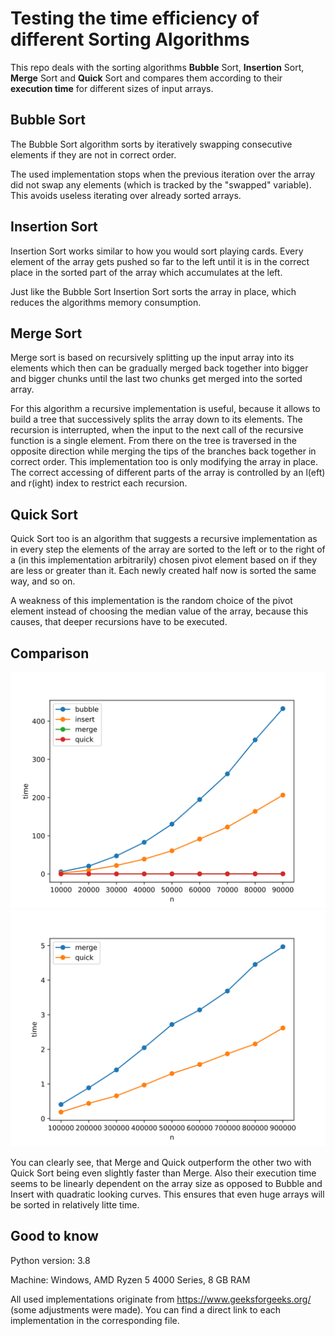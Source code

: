 # Testing the time efficiency of different Sorting Algorithms

This repo deals with the sorting algorithms **Bubble** Sort, **Insertion** Sort, **Merge** Sort and **Quick** Sort and compares them according to their **execution time** for different sizes of input arrays.

## Bubble Sort

The Bubble Sort algorithm sorts by iteratively swapping consecutive elements if they are not in correct order.

The used implementation stops when the previous iteration over the array did not swap any elements (which is tracked by the "swapped" variable). 
This avoids useless iterating over already sorted arrays.

## Insertion Sort

Insertion Sort works similar to how you would sort playing cards.
Every element of the array gets pushed so far to the left until it is in the correct place in the sorted part of the array which accumulates at the left.

Just like the Bubble Sort Insertion Sort sorts the array in place, which reduces the algorithms memory consumption.

## Merge Sort

Merge sort is based on recursively splitting up the input array into its elements which then can be gradually merged back together into bigger and bigger chunks until the last two chunks get merged into the sorted array.

For this algorithm a recursive implementation is useful, because it allows to build a tree that successively splits the array down to its elements. The recursion is interrupted, when the input to the next call of the recursive function is a single element. From there on the tree is traversed in the opposite direction while merging the tips of the branches back together in correct order.
This implementation too is only modifying the array in place. The correct accessing of different parts of the array is controlled by an l(eft) and r(ight) index to restrict each recursion.

## Quick Sort

Quick Sort too is an algorithm that suggests a recursive implementation as in every step the elements of the array are sorted to the left or to the right of a (in this implementation arbitrarily) chosen pivot element based on if they are less or greater than it. Each newly created half now is sorted the same way, and so on.

A weakness of this implementation is the random choice of the pivot element instead of choosing the median value of the array, because this causes, that deeper recursions have to be executed.
## Comparison

![All](all.svg)
![Merge and Quick](m_q.svg)

You can clearly see, that Merge and Quick outperform the other two with Quick Sort being even slightly faster than Merge. Also their execution time seems to be linearly dependent on the array size as opposed to Bubble and Insert with quadratic looking curves. This ensures that even huge arrays will be sorted in relatively litte time.

## Good to know

Python version: 3.8

Machine: Windows, AMD Ryzen 5 4000 Series, 8 GB RAM

All used implementations originate from https://www.geeksforgeeks.org/ (some adjustments were made). You can find a direct link to each implementation in the corresponding file.
